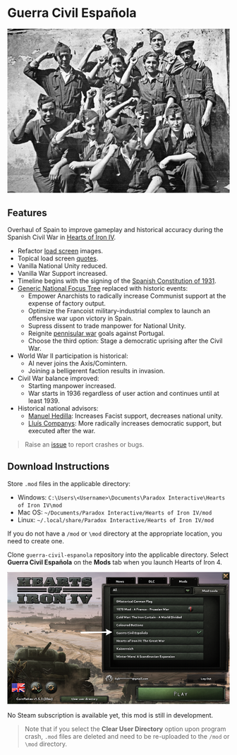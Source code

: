 # Guerra Civil Española

![](./images/spanish-civil-war.png)

## Features

Overhaul of Spain to improve gameplay and historical accuracy during the Spanish Civil War in [Hearts of Iron IV](https://hoi4.paradoxwikis.com/Hearts_of_Iron_4_Wiki).

* Refactor [load screen](images/loadscreen-images/README.md) images.
* Topical load screen [quotes](localisation/loading_tips_l_english.yml).
* Vanilla National Unity reduced.
* Vanilla War Support increased.
* Timeline begins with the signing of the [Spanish Constitution of 1931](https://en.wikipedia.org/wiki/Spanish_Constitution_of_1931).
* [Generic National Focus Tree](https://hoi4.paradoxwikis.com/Generic_national_focus_tree) replaced with historic events:
  * Empower Anarchists to radically increase Communist support at the expense of factory output.
  * Optimize the Francoist military-industrial complex to launch an offensive war upon victory in Spain.
  * Supress dissent to trade manpower for National Unity.
  * Reignite [pennisular war](https://en.wikipedia.org/wiki/Peninsular_War) goals against Portugal.
  * Choose the third option: Stage a democratic uprising after the Civil War.
* World War II participation is historical:
  * AI never joins the Axis/Comintern.
  * Joining a belligerent faction results in invasion.
* Civil War balance improved:
  * Starting manpower increased.
  * War starts in 1936 regardless of user action and continues until at least 1939.
* Historical national advisors:
  * [Manuel Hedilla](https://en.wikipedia.org/wiki/Manuel_Hedilla): Increases Facist support, decreases national unity.
  * [Lluís Companys](https://en.wikipedia.org/wiki/Llu%C3%ADs_Companys): More radically increases democratic support, but executed after the war.
  
> Raise an [issue](https://github.com/kghamilton89/guerra-civil-espanola/issues/new) to report crashes or bugs.

## Download Instructions

Store `.mod` files in the applicable directory:

* Windows: `C:\Users\<Username>\Documents\Paradox Interactive\Hearts of Iron IV\mod`
* Mac OS: `~/Documents/Paradox Interactive/Hearts of Iron IV/mod`
* Linux: `~/.local/share/Paradox Interactive/Hearts of Iron IV/mod`

If you do not have a `/mod` or `\mod` directory at the appropriate location, you need to create one.

Clone `guerra-civil-espanola` repository into the applicable directory. Select **Guerra Civil Española** on the **Mods** tab when you launch Hearts of Iron 4.

![](./images/homescreen.png)

No Steam subscription is available yet, this mod is still in development.

> Note that if you select the **Clear User Directory** option upon program crash, `.mod` files are deleted and need to be re-uploaded to the `/mod` or `\mod` directory.
